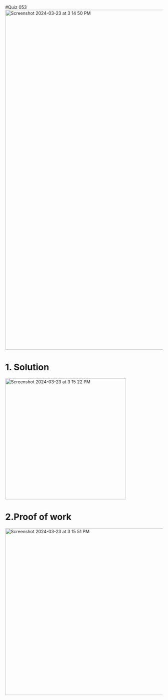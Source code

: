 #Quiz 053
<img width="1085" alt="Screenshot 2024-03-23 at 3 14 50 PM" src="https://github.com/K-Schriber/Unit-3-Comp-Sci/assets/142757998/1455907f-987c-4ade-bb8e-3d48dba307e0">

# 1. Solution
<img width="386" alt="Screenshot 2024-03-23 at 3 15 22 PM" src="https://github.com/K-Schriber/Unit-3-Comp-Sci/assets/142757998/6a51f108-d6ae-42c3-8f49-80c16a0162ad">


# 2.Proof of work
<img width="533" alt="Screenshot 2024-03-23 at 3 15 51 PM" src="https://github.com/K-Schriber/Unit-3-Comp-Sci/assets/142757998/3b9aecc4-3a56-483e-ba0d-aebb0cb7b07a">



